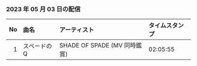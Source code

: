 ﻿### 2023 年 05 月 03 日の配信
| No | 曲名 | アーティスト | タイムスタンプ |
| --: | :-- | :-- | :-- |
| 1 | スペードのQ | SHADE OF SPADE (MV 同時鑑賞) | 02:05:55 |
